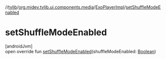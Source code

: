 //[tvlib](../../../index.md)/[org.mjdev.tvlib.ui.components.media](../index.md)/[ExoPlayerImpl](index.md)/[setShuffleModeEnabled](set-shuffle-mode-enabled.md)

# setShuffleModeEnabled

[androidJvm]\
open override fun [setShuffleModeEnabled](set-shuffle-mode-enabled.md)(shuffleModeEnabled: [Boolean](https://kotlinlang.org/api/latest/jvm/stdlib/kotlin/-boolean/index.html))
